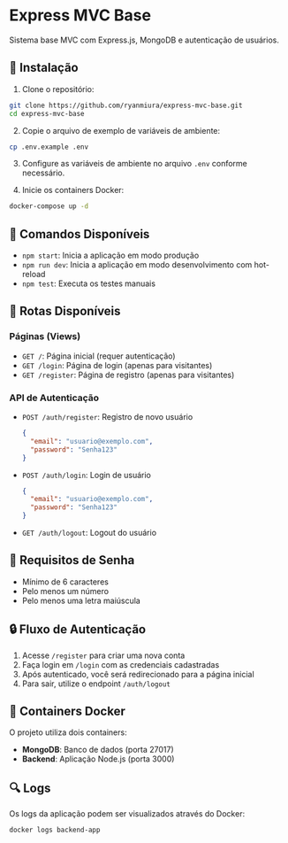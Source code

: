 # Express MVC Base

Sistema base MVC com Express.js, MongoDB e autenticação de usuários.

## 🚀 Instalação

1. Clone o repositório:
```bash
git clone https://github.com/ryanmiura/express-mvc-base.git
cd express-mvc-base
```

2. Copie o arquivo de exemplo de variáveis de ambiente:
```bash
cp .env.example .env
```

3. Configure as variáveis de ambiente no arquivo `.env` conforme necessário.

4. Inicie os containers Docker:
```bash
docker-compose up -d
```

## 🔧 Comandos Disponíveis

- `npm start`: Inicia a aplicação em modo produção
- `npm run dev`: Inicia a aplicação em modo desenvolvimento com hot-reload
- `npm test`: Executa os testes manuais

## 📍 Rotas Disponíveis

### Páginas (Views)
- `GET /`: Página inicial (requer autenticação)
- `GET /login`: Página de login (apenas para visitantes)
- `GET /register`: Página de registro (apenas para visitantes)

### API de Autenticação
- `POST /auth/register`: Registro de novo usuário
  ```json
  {
    "email": "usuario@exemplo.com",
    "password": "Senha123"
  }
  ```
- `POST /auth/login`: Login de usuário
  ```json
  {
    "email": "usuario@exemplo.com",
    "password": "Senha123"
  }
  ```
- `GET /auth/logout`: Logout do usuário

## 📝 Requisitos de Senha
- Mínimo de 6 caracteres
- Pelo menos um número
- Pelo menos uma letra maiúscula

## 🔒 Fluxo de Autenticação

1. Acesse `/register` para criar uma nova conta
2. Faça login em `/login` com as credenciais cadastradas
3. Após autenticado, você será redirecionado para a página inicial
4. Para sair, utilize o endpoint `/auth/logout`

## 🐳 Containers Docker

O projeto utiliza dois containers:
- **MongoDB**: Banco de dados (porta 27017)
- **Backend**: Aplicação Node.js (porta 3000)

## 🔍 Logs

Os logs da aplicação podem ser visualizados através do Docker:
```bash
docker logs backend-app
